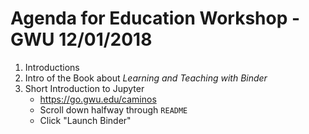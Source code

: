 # Agenda for Education Workshop - GWU 12/01/2018

1. Introductions
2. Intro of the Book about *Learning and Teaching with Binder*
3. Short Introduction to Jupyter
    - https://go.gwu.edu/caminos
    - Scroll down halfway through `README`
    - Click "Launch Binder"
